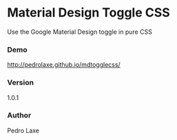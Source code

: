 # Material Design Toggle CSS

Use the Google Material Design toggle in pure CSS

### Demo
http://pedrolaxe.github.io/mdtogglecss/

### Version
1.0.1

### Author
Pedro Laxe

